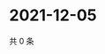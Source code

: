 # 2021-12-05

共 0 条

<!-- BEGIN WEIBO -->
<!-- 最后更新时间 Sun Dec 05 2021 16:16:53 GMT+0800 (China Standard Time) -->

<!-- END WEIBO -->
